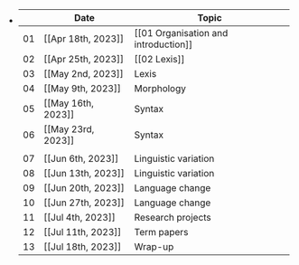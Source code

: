 - |    | Date               | Topic                                |
  |----|--------------------|--------------------------------------|
  | 01 | [[Apr 18th, 2023]] | [[01 Organisation and introduction]] |
  | 02 | [[Apr 25th, 2023]] | [[02 Lexis]] |
  | 03 | [[May 2nd, 2023]]  | Lexis                                |
  | 04 | [[May 9th, 2023]]  | Morphology                           |
  | 05 | [[May 16th, 2023]] | Syntax                               |
  | 06 | [[May 23rd, 2023]] | Syntax                               |
  |    |                    |                                      |
  | 07 | [[Jun 6th, 2023]]  | Linguistic variation                 |
  | 08 | [[Jun 13th, 2023]] | Linguistic variation                 |
  | 09 | [[Jun 20th, 2023]] | Language change                      |
  | 10 | [[Jun 27th, 2023]] | Language change                      |
  | 11 | [[Jul 4th, 2023]]  | Research projects                    |
  | 12 | [[Jul 11th, 2023]] | Term papers                          |
  | 13 | [[Jul 18th, 2023]] | Wrap-up                              |
